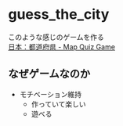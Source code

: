 # guess_the_city

このような感じのゲームを作る  
[日本：都道府県 - Map Quiz Game](https://www.geoguessr.com/ja/vgp/3184)

## なぜゲームなのか

- モチベーション維持
  - 作っていて楽しい
  - 遊べる
